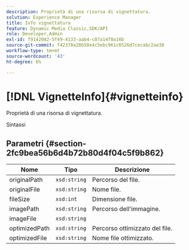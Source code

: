 ```yaml
---
description: Proprietà di una risorsa di vignettatura.
solution: Experience Manager
title: Info vignettatura
feature: Dynamic Media Classic,SDK/API
role: Developer,Admin
exl-id: f9142082-5f49-4133-aab4-c07a14f8a16b
source-git-commit: f42378a20b58e4c5ebc961c6526d7cecabc2ae38
workflow-type: tm+mt
source-wordcount: '43'
ht-degree: 6%

---
```


# [!DNL VignetteInfo]{#vignetteinfo}

Proprietà di una risorsa di vignettatura.

Sintassi

## Parametri {#section-2fc9bea56b6d4b72b80d4f04c5f9b862}

| Nome | Tipo | Descrizione |
|---|---|---|
| originalPath | `xsd:string` | Percorso del file. |
| originalFile | `xsd:string` | Nome file. |
| fileSize | `xsd:int` | Dimensione file. |
| imagePath | `xsd:string` | Percorso dell&#39;immagine. |
| imageFile | `xsd:string` | |
| optimizedPath | `xsd:string` | Percorso ottimizzato del file. |
| optimizedFile | `xsd:string` | Nome file ottimizzato. |
